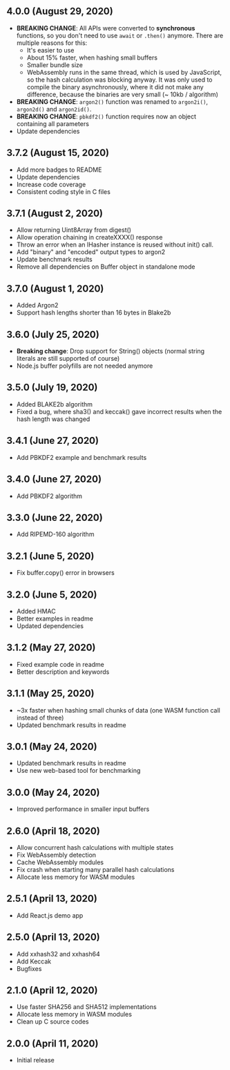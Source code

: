 ## 4.0.0 (August 29, 2020)

* **BREAKING CHANGE**: All APIs were converted to **synchronous** functions, so you don't need to use `await` or `.then()` anymore. There are multiple reasons for this:
  - It's easier to use
  - About 15% faster, when hashing small buffers 
  - Smaller bundle size
  - WebAssembly runs in the same thread, which is used by JavaScript, so the hash calculation was blocking anyway. It was only used to compile the binary asynchronously, where it did not make any difference, because the binaries are very small (~ 10kb / algorithm)
* **BREAKING CHANGE**: `argon2()` function was renamed to `argon2i()`, `argon2d()` and `argon2id()`.
* **BREAKING CHANGE**: `pbkdf2()` function requires now an object containing all parameters
* Update dependencies

## 3.7.2 (August 15, 2020)

* Add more badges to README
* Update dependencies
* Increase code coverage
* Consistent coding style in C files

## 3.7.1 (August 2, 2020)

* Allow returning Uint8Array from digest()
* Allow operation chaining in createXXXX() response
* Throw an error when an IHasher instance is reused without init() call.
* Add "binary" and "encoded" output types to argon2
* Update benchmark results
* Remove all dependencies on Buffer object in standalone mode

## 3.7.0 (August 1, 2020)

* Added Argon2
* Support hash lengths shorter than 16 bytes in Blake2b

## 3.6.0 (July 25, 2020)

* **Breaking change**: Drop support for String() objects (normal string literals are still supported of course)
* Node.js buffer polyfills are not needed anymore

## 3.5.0 (July 19, 2020)

* Added BLAKE2b algorithm
* Fixed a bug, where sha3() and keccak() gave incorrect results when the hash length was changed

## 3.4.1 (June 27, 2020)

* Add PBKDF2 example and benchmark results

## 3.4.0 (June 27, 2020)

* Add PBKDF2 algorithm

## 3.3.0 (June 22, 2020)

* Add RIPEMD-160 algorithm

## 3.2.1 (June 5, 2020)

* Fix buffer.copy() error in browsers

## 3.2.0 (June 5, 2020)

* Added HMAC
* Better examples in readme
* Updated dependencies

## 3.1.2 (May 27, 2020)

* Fixed example code in readme
* Better description and keywords

## 3.1.1 (May 25, 2020)

* ~3x faster when hashing small chunks of data (one WASM function call instead of three)
* Updated benchmark results in readme

## 3.0.1 (May 24, 2020)

* Updated benchmark results in readme
* Use new web-based tool for benchmarking

## 3.0.0 (May 24, 2020)

* Improved performance in smaller input buffers

## 2.6.0 (April 18, 2020)

* Allow concurrent hash calculations with multiple states
* Fix WebAssembly detection
* Cache WebAssembly modules
* Fix crash when starting many parallel hash calculations
* Allocate less memory for WASM modules

## 2.5.1 (April 13, 2020)

* Add React.js demo app

## 2.5.0 (April 13, 2020)

* Add xxhash32 and xxhash64
* Add Keccak
* Bugfixes

## 2.1.0 (April 12, 2020)

* Use faster SHA256 and SHA512 implementations
* Allocate less memory in WASM modules
* Clean up C source codes

## 2.0.0 (April 11, 2020)

* Initial release
